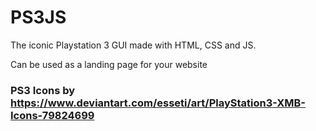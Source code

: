 # PS3JS

The iconic Playstation 3 GUI made with HTML, CSS and JS.

Can be used as a landing page for your website

### PS3 Icons by https://www.deviantart.com/esseti/art/PlayStation3-XMB-Icons-79824699
